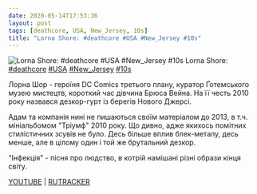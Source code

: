 ```yaml
---
date: 2020-05-14T17:53:36
layout: post
tags: [deathcore, USA, New_Jersey, 10s]
title: "Lorna Shore: #deathcore #USA #New_Jersey #10s"
---
```

![Lorna Shore: #deathcore #USA #New_Jersey #10s](/assets/photos/photo_967@14-05-2020_17-53-36.jpg)
Lorna Shore: [#deathcore](/tags/#deathcore) [#USA](/tags/#USA) [#New_Jersey](/tags/#New_Jersey) [#10s](/tags/#10s)

Лорна Шор - героїня DC Comics третього плану, куратор Ґотемського музею мистецтв, короткий час дівчина Брюса Вейна. На її честь 2010 року назвався дезкор-гурт із берегів Нового Джерсі.

Адам та компанія нині не пишаються своїм матеріалом до 2013, в т.ч. мініальбомом &quot;Тріумф&quot; 2010 року. Що дивно, адже якихось помітних стилістичних зсувів не було. Десь більше вплив блек-металу, десь менше, але в цілому один і той же брутальний дезкор.

&quot;Інфекція&quot; - пісня про людство, в котрій намішані різні образи кінця світу.

[YOUTUBE](https://www.youtube.com/playlist?list=PLViden6qCTvKH3F1oQULNUVULYrMQZQFM) | [RUTRACKER](https://rutracker.org/forum/viewtopic.php?t=4620076)